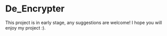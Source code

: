 # De_Encrypter
This project is in early stage, any suggestions are welcome!
I hope you will enjoy my project :).
